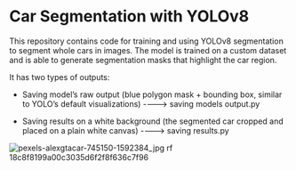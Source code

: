# Car Segmentation with YOLOv8 

This repository contains code for training and using YOLOv8 segmentation to segment whole cars in images. The model is trained on a custom dataset and is able to generate segmentation masks that highlight the car region.

It has two types of outputs:

* Saving model’s raw output (blue polygon mask + bounding box, similar to YOLO’s default visualizations) ----> saving models output.py

* Saving results on a white background (the segmented car cropped and placed on a plain white canvas) ----> saving results.py
  
![pexels-alexgtacar-745150-1592384_jpg rf 18c8f8199a00c3035d6f2f8f636c7f96](https://github.com/user-attachments/assets/07fe9bb6-7140-423e-acd4-5a3cff4e829a)
